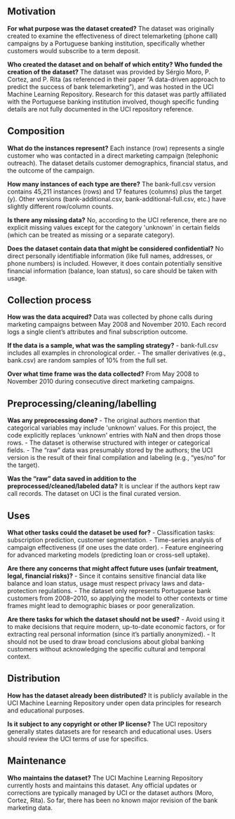 ## Motivation

**For what purpose was the dataset created?**
The dataset was originally created to examine the effectiveness of direct telemarketing (phone call) campaigns by a Portuguese banking institution, specifically whether customers would subscribe to a term deposit.

**Who created the dataset and on behalf of which entity? Who funded the creation of the dataset?**
The dataset was provided by Sérgio Moro, P. Cortez, and P. Rita (as referenced in their paper “A data-driven approach to predict the success of bank telemarketing”), and was hosted in the UCI Machine Learning Repository. Research for this dataset was partly affiliated with the Portuguese banking institution involved, though specific funding details are not fully documented in the UCI repository reference.
 
## Composition
**What do the instances represent?**
Each instance (row) represents a single customer who was contacted in a direct marketing campaign (telephonic outreach). The dataset details customer demographics, financial status, and the outcome of the campaign.

**How many instances of each type are there?**
The bank-full.csv version contains 45,211 instances (rows) and 17 features (columns) plus the target (y). Other versions (bank-additional.csv, bank-additional-full.csv, etc.) have slightly different row/column counts.

**Is there any missing data?**
No, according to the UCI reference, there are no explicit missing values except for the category 'unknown' in certain fields (which can be treated as missing or a separate category).

**Does the dataset contain data that might be considered confidential?**
No direct personally identifiable information (like full names, addresses, or phone numbers) is included. However, it does contain potentially sensitive financial information (balance, loan status), so care should be taken with usage.

## Collection process
**How was the data acquired?**
Data was collected by phone calls during marketing campaigns between May 2008 and November 2010. Each record logs a single client’s attributes and final subscription outcome.

**If the data is a sample, what was the sampling strategy?**
    - bank-full.csv includes all examples in chronological order.
    - The smaller derivatives (e.g., bank.csv) are random samples of 10% from the full set.

**Over what time frame was the data collected?**
From May 2008 to November 2010 during consecutive direct marketing campaigns.

## Preprocessing/cleaning/labelling
**Was any preprocessing done?**
    - The original authors mention that categorical variables may include 'unknown' values. For this project, the code explicitly replaces 'unknown' entries with NaN and then drops those rows.
    - The dataset is otherwise structured with integer or categorical fields.
    - The “raw” data was presumably stored by the authors; the UCI version is the result of their final compilation and labeling (e.g., “yes/no” for the target).

**Was the “raw” data saved in addition to the preprocessed/cleaned/labeled data?**
It is unclear if the authors kept raw call records. The dataset on UCI is the final curated version.
 
## Uses
**What other tasks could the dataset be used for?**
    - Classification tasks: subscription prediction, customer segmentation.
    - Time-series analysis of campaign effectiveness (if one uses the date order).
    - Feature engineering for advanced marketing models (predicting loan or cross-sell uptake).

**Are there any concerns that might affect future uses (unfair treatment, legal, financial risks)?**
    - Since it contains sensitive financial data like balance and loan status, usage must respect privacy laws and data-protection regulations.
    - The dataset only represents Portuguese bank customers from 2008–2010, so applying the model to other contexts or time frames might lead to demographic biases or poor generalization.

**Are there tasks for which the dataset should not be used?**
    - Avoid using it to make decisions that require modern, up-to-date economic factors, or for extracting real personal information (since it’s partially anonymized).
    - It should not be used to draw broad conclusions about global banking customers without acknowledging the specific cultural and temporal context.

## Distribution
**How has the dataset already been distributed?**
It is publicly available in the UCI Machine Learning Repository under open data principles for research and educational purposes.

**Is it subject to any copyright or other IP license?**
The UCI repository generally states datasets are for research and educational uses. Users should review the UCI terms of use for specifics.

## Maintenance
**Who maintains the dataset?**
The UCI Machine Learning Repository currently hosts and maintains this dataset. Any official updates or corrections are typically managed by UCI or the dataset authors (Moro, Cortez, Rita). So far, there has been no known major revision of the bank marketing data.
